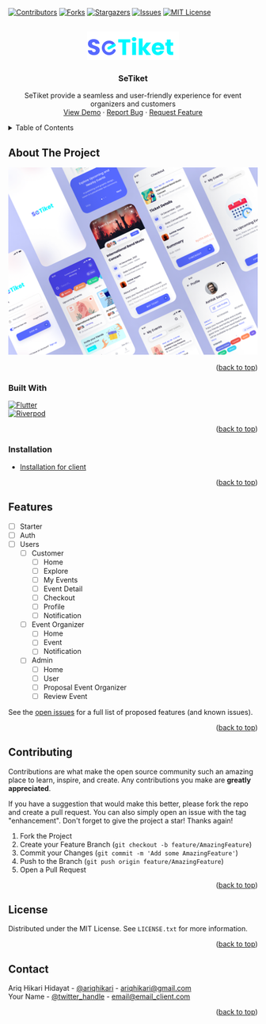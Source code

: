 <!-- Improved compatibility of back to top link: See: https://github.com/othneildrew/Best-README-Template/pull/73 -->

<a name="readme-top"></a>

<!--
*** Thanks for checking out the Best-README-Template. If you have a suggestion
*** that would make this better, please fork the repo and create a pull request
*** or simply open an issue with the tag "enhancement".
*** Don't forget to give the project a star!
*** Thanks again! Now go create something AMAZING! :D
-->

<!-- PROJECT SHIELDS -->
<!--
*** I'm using markdown "reference style" links for readability.
*** Reference links are enclosed in brackets [ ] instead of parentheses ( ).
*** See the bottom of this document for the declaration of the reference variables
*** for contributors-url, forks-url, etc. This is an optional, concise syntax you may use.
*** https://www.markdownguide.org/basic-syntax/#reference-style-links
-->

[![Contributors][contributors-shield]][contributors-url]
[![Forks][forks-shield]][forks-url]
[![Stargazers][stars-shield]][stars-url]
[![Issues][issues-shield]][issues-url]
[![MIT License][license-shield]][license-url]

<!-- PROJECT LOGO -->
<br />
<div align="center">
  <a href="https://github.com/barudak-well/setiket">
    <img src="images/logo.png" alt="Logo" width="186">
  </a>

  <h3 align="center">SeTiket</h3>

  <p align="center">
    SeTiket provide a seamless and user-friendly experience for event organizers and customers
    <br/>
    <a href="https://github.com/barudak-well/setiket">View Demo</a>
    ·
    <a href="https://github.com/barudak-well/setiket/issues">Report Bug</a>
    ·
    <a href="https://github.com/barudak-well/setiket/issues">Request Feature</a>
  </p>
</div>

<!-- TABLE OF CONTENTS -->
<details>
  <summary>Table of Contents</summary>
  <ol>
    <li>
      <a href="#about-the-project">About The Project</a>
      <ul>
        <li><a href="#built-with">Built With</a></li>
      </ul>
    </li>
    <li><a href="#installation">Installation</a></li>
    <li><a href="#features">Features</a></li>
    <li><a href="#contributing">Contributing</a></li>
    <li><a href="#license">License</a></li>
    <li><a href="#contact">Contact</a></li>
  </ol>
</details>

<!-- ABOUT THE PROJECT -->

## About The Project

[![SeTiket Screen Shot][setiket-screenshot]](https://github.com/barudak-well/setiket)

<p align="right">(<a href="#readme-top">back to top</a>)</p>

### Built With

[![Flutter][Flutter.dev]][Flutter-url] <br>
[![Riverpod][Riverpod.dev]][Riverpod-url] <br>

<p align="right">(<a href="#readme-top">back to top</a>)</p>

<!-- GETTING STARTED -->

### Installation

- <a href="https://github.com/barudak-well/setiket/tree/main/client">Installation for client</a>

<p align="right">(<a href="#readme-top">back to top</a>)</p>

<!-- FEATURES -->

## Features

- [ ] Starter
- [ ] Auth
- [ ] Users
  - [ ] Customer
    - [ ] Home
    - [ ] Explore
    - [ ] My Events
    - [ ] Event Detail
    - [ ] Checkout
    - [ ] Profile
    - [ ] Notification
  - [ ] Event Organizer
    - [ ] Home
    - [ ] Event
    - [ ] Notification
  - [ ] Admin
    - [ ] Home
    - [ ] User
    - [ ] Proposal Event Organizer
    - [ ] Review Event

See the [open issues](https://github.com/barudak-well/setiket/issues) for a full list of proposed features (and known issues).

<p align="right">(<a href="#readme-top">back to top</a>)</p>

<!-- CONTRIBUTING -->

## Contributing

Contributions are what make the open source community such an amazing place to learn, inspire, and create. Any contributions you make are **greatly appreciated**.

If you have a suggestion that would make this better, please fork the repo and create a pull request. You can also simply open an issue with the tag "enhancement".
Don't forget to give the project a star! Thanks again!

1. Fork the Project
2. Create your Feature Branch (`git checkout -b feature/AmazingFeature`)
3. Commit your Changes (`git commit -m 'Add some AmazingFeature'`)
4. Push to the Branch (`git push origin feature/AmazingFeature`)
5. Open a Pull Request

<p align="right">(<a href="#readme-top">back to top</a>)</p>

<!-- LICENSE -->

## License

Distributed under the MIT License. See `LICENSE.txt` for more information.

<p align="right">(<a href="#readme-top">back to top</a>)</p>

<!-- CONTACT -->

## Contact

Ariq Hikari Hidayat - [@ariqhikari](https://linkedin.com/in/ariqhikari/) - ariqhikari@gmail.com <br>
Your Name - [@twitter_handle](https://twitter.com/twitter_handle) - email@email_client.com <br>

<p align="right">(<a href="#readme-top">back to top</a>)</p>

<!-- MARKDOWN LINKS & IMAGES -->
<!-- https://www.markdownguide.org/basic-syntax/#reference-style-links -->

[contributors-shield]: https://img.shields.io/github/contributors/barudak-well/setiket.svg?style=for-the-badge
[contributors-url]: https://github.com/barudak-well/setiket/graphs/contributors
[forks-shield]: https://img.shields.io/github/forks/barudak-well/setiket.svg?style=for-the-badge
[forks-url]: https://github.com/barudak-well/setiket/network/members
[stars-shield]: https://img.shields.io/github/stars/barudak-well/setiket.svg?style=for-the-badge
[stars-url]: https://github.com/barudak-well/setiket/stargazers
[issues-shield]: https://img.shields.io/github/issues/barudak-well/setiket.svg?style=for-the-badge
[issues-url]: https://github.com/barudak-well/setiket/issues
[license-shield]: https://img.shields.io/github/license/barudak-well/setiket.svg?style=for-the-badge
[license-url]: https://github.com/barudak-well/setiket/blob/master/LICENSE.txt
[setiket-screenshot]: images/mockup.png
[Flutter.dev]: https://img.shields.io/badge/Flutter-20232A?style=for-the-badge&logo=flutter&logoColor=61DAFB
[Flutter-url]: https://flutter.dev/
[Riverpod.dev]: https://img.shields.io/badge/Riverpod-20232A?style=for-the-badge&logo=riverpod&logoColor=61DAFB
[Riverpod-url]: https://riverpod.dev/
